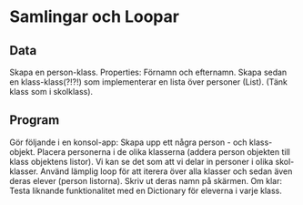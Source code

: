 # Samlingar och Loopar

## Data

Skapa en person-klass. 
Properties: Förnamn och efternamn. 
Skapa sedan en klass-klass(?!?!) som implementerar en lista över personer (List<T>). (Tänk klass
som i skolklass).

## Program

Gör följande i en konsol-app: Skapa upp ett några person - och klass-objekt. 
Placera personerna i de olika klasserna (addera person objekten till klass objektens listor).
Vi kan se det som att vi delar in personer i olika skol-klasser. 
Använd lämplig loop för att iterera över alla klasser och sedan även deras elever (person listorna).
Skriv ut deras namn på skärmen.
Om klar: Testa liknande funktionalitet med en Dictionary för eleverna i varje klass.


